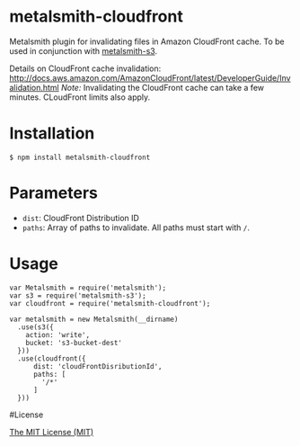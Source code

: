 # metalsmith-cloudfront
Metalsmith plugin for invalidating files in Amazon CloudFront cache.
To be used in conjunction with [metalsmith-s3](https://github.com/mwishek/metalsmith-s3). 

Details on CloudFront cache invalidation: http://docs.aws.amazon.com/AmazonCloudFront/latest/DeveloperGuide/Invalidation.html 
*Note:* Invalidating the CloudFront cache can take a few minutes. CLoudFront limits also apply.


# Installation
```
$ npm install metalsmith-cloudfront
```

# Parameters
* `dist`: CloudFront Distribution ID
* `paths`: Array of paths to invalidate. All paths must start with `/`.

# Usage
```node
var Metalsmith = require('metalsmith');
var s3 = require('metalsmith-s3');
var cloudfront = require('metalsmith-cloudfront');

var metalsmith = new Metalsmith(__dirname)
  .use(s3({
    action: 'write',
    bucket: 's3-bucket-dest'
  }))
  .use(cloudfront({
      dist: 'cloudFrontDisributionId',
      paths: [
        '/*'
      ]
  }))
```

#License

[The MIT License (MIT)](/LICENSE)